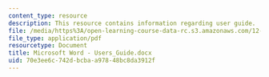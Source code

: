 ```yaml
---
content_type: resource
description: This resource contains information regarding user guide.
file: /media/https%3A/open-learning-course-data-rc.s3.amazonaws.com/12-340-global-warming-science-spring-2012/70e3ee6c742dbcbaa97848bc8da3912f_MIT12_340S12_Users_Guide.pdf
file_type: application/pdf
resourcetype: Document
title: Microsoft Word - Users_Guide.docx
uid: 70e3ee6c-742d-bcba-a978-48bc8da3912f
---
```

